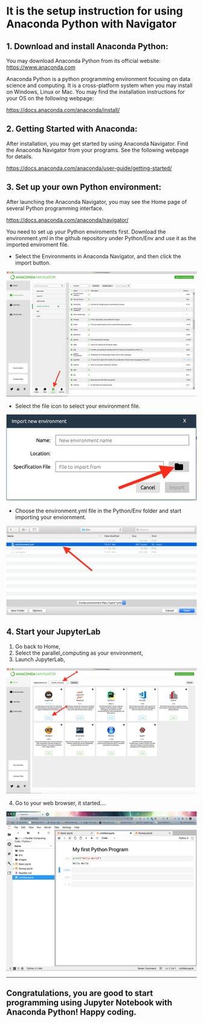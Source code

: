 # It is the setup instruction for using Anaconda Python with Navigator

## 1. Download and install Anaconda Python:
   
You may download Anaconda Python from its official website: https://www.anaconda.com

Anaconda Python is a python programming environment focusing on data science and computing. It is a cross-platform system when you may install on Windows, Linux or Mac. You may find the installation instructions for your OS on the following webpage: 
   
https://docs.anaconda.com/anaconda/install/

## 2. Getting Started with Anaconda:

After installation, you may get started by using Anaconda Navigator. Find the Anaconda Navigator from your programs. See the following webpage for details. 

https://docs.anaconda.com/anaconda/user-guide/getting-started/

## 3. Set up your own Python environment:

After launching the Anaconda Navigator, you may see the Home page of several Python programming interface. 

https://docs.anaconda.com/anaconda/navigator/

You need to set up your Python enviroments first. Download the environment.yml in the github repository under Python/Env and use it as the imported enviroment file. 

- Select the Environments in Anaconda Navigator, and then click the import button.

![Navigator](Env/navigator.png)

- Select the file icon to select your environment file.

![Navigator](Env/import.png)

- Choose the environment.yml file in the Python/Env folder and start importing your enviornment.

![Navigator](Env/env-selection.png)

## 4. Start your JupyterLab

1. Go back to Home,
2. Select the parallel_computing as your environment,
3. Launch JupyterLab,

![Navigator](Env/launch.png)

4. Go to your web browser, it started....

![Navigator](Env/Jupyter.png)

--------

## Congratulations, you are good to start programming using Jupyter Notebook with Anaconda Python! Happy coding.



